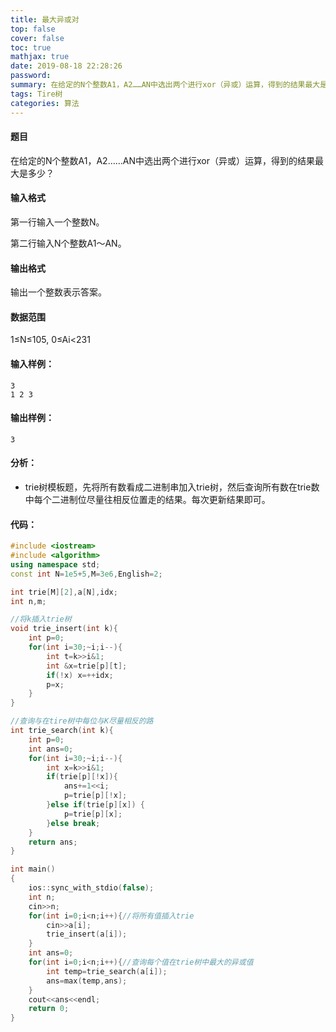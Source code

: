 ```yaml
---
title: 最大异或对
top: false
cover: false
toc: true
mathjax: true
date: 2019-08-18 22:28:26
password:
summary: 在给定的N个整数A1，A2……AN中选出两个进行xor（异或）运算，得到的结果最大是多少？
tags: Tire树
categories: 算法
---
```


#### 题目
在给定的N个整数A1，A2……AN中选出两个进行xor（异或）运算，得到的结果最大是多少？

#### 输入格式
第一行输入一个整数N。

第二行输入N个整数A1～AN。

#### 输出格式
输出一个整数表示答案。

#### 数据范围
1≤N≤105,
0≤Ai<231
#### 输入样例：

    3
    1 2 3

#### 输出样例：

    3

#### 分析：

 - trie树模板题，先将所有数看成二进制串加入trie树，然后查询所有数在trie数中每个二进制位尽量往相反位置走的结果。每次更新结果即可。

#### 代码：

```cpp 
#include <iostream>
#include <algorithm>
using namespace std;
const int N=1e5+5,M=3e6,English=2;

int trie[M][2],a[N],idx;
int n,m;

//将k插入trie树 
void trie_insert(int k){
	int p=0;
	for(int i=30;~i;i--){
		int t=k>>i&1;
		int &x=trie[p][t];
		if(!x) x=++idx;
		p=x;
	}
}

//查询与在tire树中每位与K尽量相反的路 
int trie_search(int k){
	int p=0;
	int ans=0;
	for(int i=30;~i;i--){
		int x=k>>i&1;
		if(trie[p][!x]){
			ans+=1<<i;
			p=trie[p][!x];
		}else if(trie[p][x]) {
			p=trie[p][x];
		}else break;
	}
	return ans;
}

int main()
{
	ios::sync_with_stdio(false);
	int n;
	cin>>n;
	for(int i=0;i<n;i++){//将所有值插入trie 
		cin>>a[i];
		trie_insert(a[i]);
	}
	int ans=0;
	for(int i=0;i<n;i++){//查询每个值在trie树中最大的异或值 
		int temp=trie_search(a[i]);
		ans=max(temp,ans);
	}
	cout<<ans<<endl;
	return 0;
}
```

 
